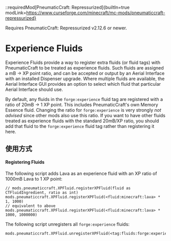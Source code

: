 ::requiredMod[PneumaticCraft: Repressurized]{builtIn=true modLink=https://www.curseforge.com/minecraft/mc-mods/pneumaticcraft-repressurized}

Requires PneumaticCraft: Repressurized v2.12.6 or newer.

# Experience Fluids

Experience Fluids provide a way to register extra fluids (or fluid tags) with PneumaticCraft to be treated as experience fluids. Such fluids are assigned a mB -> XP point ratio, and can be accepted or output by an Aerial Interface with an installed Dispenser upgrade. Where multiple fluids are available, the Aerial Interface GUI provides an option to select which fluid that particular Aerial Interface should use.

By default, any fluids in the `forge:experience` fluid tag are registered with a ratio of 20mB -> 1 XP point. This includes PneumaticCraft's own Memory Essence fluid. Changing the ratio for `forge:experience` is very strongly *not advised* since other mods also use this ratio. If you want to have other fluids treated as experience fluids with the standard 20mB/XP ratio, you should add that fluid to the `forge:experience` fluid tag rather than registering it here.

## 使用方式

#### Registering Fluids

The following script adds Lava as an experience fluid with an XP ratio of 1000mB Lava to 1 XP point:

```zenscript
// mods.pneumaticcraft.XPFluid.registerXPFluid(fluid as CTFluidIngredient, ratio as int)
mods.pneumaticcraft.XPFluid.registerXPFluid(<fluid:minecraft:lava> * 1, 1000)
// equivalent to above
mods.pneumaticcraft.XPFluid.registerXPFluid(<fluid:minecraft:lava> * 1000, 1000000)
```

The following script unregisters all `forge:experience` fluids:
```zenscript
mods.pneumaticcraft.XPFluid.unregisterXPFluid(<tag:fluids:forge:experience>);
``` 
